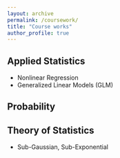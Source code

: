 ```yaml
---
layout: archive
permalink: /coursework/
title: "Course works"
author_profile: true
---
```


## Applied Statistics

- Nonlinear Regression
- Generalized Linear Models (GLM)


## Probability

## Theory of Statistics
- Sub-Gaussian, Sub-Exponential

